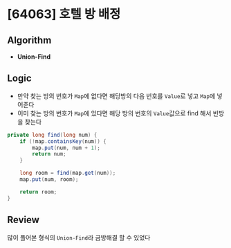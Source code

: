 # [64063] 호텔 방 배정
## Algorithm
- **Union-Find**
## Logic
- 만약 찾는 방의 번호가 `Map`에 없다면 해당방의 다음 번호를 `Value`로 넣고 `Map`에 넣어준다
- 이미 찾는 방의 번호가 `Map`에 있다면 해당 방의 번호의 `Value`값으로 find 해서 빈방을 찾는다

```java
private long find(long num) {
    if (!map.containsKey(num)) {
        map.put(num, num + 1);
        return num;
    }

    long room = find(map.get(num));
    map.put(num, room);

    return room;
}
```

## Review
많이 풀어본 형식의 `Union-Find`라 금방해결 할 수 있었다
